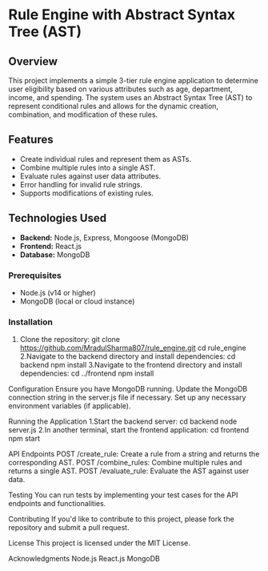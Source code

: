 # Rule Engine with Abstract Syntax Tree (AST)

## Overview
This project implements a simple 3-tier rule engine application to determine user eligibility based on various attributes such as age, department, income, and spending. The system uses an Abstract Syntax Tree (AST) to represent conditional rules and allows for the dynamic creation, combination, and modification of these rules.

## Features
- Create individual rules and represent them as ASTs.
- Combine multiple rules into a single AST.
- Evaluate rules against user data attributes.
- Error handling for invalid rule strings.
- Supports modifications of existing rules.

## Technologies Used
- **Backend:** Node.js, Express, Mongoose (MongoDB)
- **Frontend:** React.js
- **Database:** MongoDB


### Prerequisites
- Node.js (v14 or higher)
- MongoDB (local or cloud instance)

### Installation

1. Clone the repository:
   git clone https://github.com/MradulSharma807/rule_engine.git
   cd rule_engine
2.Navigate to the backend directory and install dependencies:
    cd backend
    npm install
3.Navigate to the frontend directory and install dependencies:
    cd ../frontend
    npm install
   
Configuration
Ensure you have MongoDB running. Update the MongoDB connection string in the server.js file if necessary.
Set up any necessary environment variables (if applicable).

Running the Application
1.Start the backend server:
   cd backend
   node server.js
2.In another terminal, start the frontend application:
   cd frontend
   npm start


API Endpoints
POST /create_rule: Create a rule from a string and returns the corresponding AST.
POST /combine_rules: Combine multiple rules and returns a single AST.
POST /evaluate_rule: Evaluate the AST against user data.



Testing
You can run tests by implementing your test cases for the API endpoints and functionalities.

Contributing
If you'd like to contribute to this project, please fork the repository and submit a pull request.

License
This project is licensed under the MIT License.

Acknowledgments
Node.js
React.js
MongoDB
